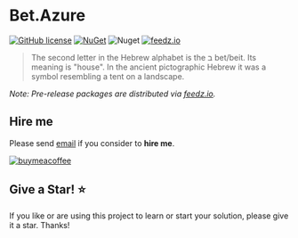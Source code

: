 # Bet.Azure

[![GitHub license](https://img.shields.io/badge/license-MIT-blue.svg?style=flat-square)](https://raw.githubusercontent.com/kdcllc/Bet.Azure/master/LICENSE)
[![NuGet](https://img.shields.io/nuget/v/Bet.Azure.svg)](https://www.nuget.org/packages?q=Bet.Azure)
![Nuget](https://img.shields.io/nuget/dt/Bet.Azure)
[![feedz.io](https://img.shields.io/badge/endpoint.svg?url=https://f.feedz.io/kdcllc/bet-azure/shield/Bet.Azure/latest)](https://f.feedz.io/kdcllc/bet-azure/packages/Bet.Azure/latest/download)

> The second letter in the Hebrew alphabet is the ב bet/beit. Its meaning is "house". In the ancient pictographic Hebrew it was a symbol resembling a tent on a landscape.

_Note: Pre-release packages are distributed via [feedz.io](https://f.feedz.io/kdcllc/bet-azure/nuget/index.json)._


## Hire me

Please send [email](mailto:kingdavidconsulting@gmail.com) if you consider to **hire me**.

[![buymeacoffee](https://www.buymeacoffee.com/assets/img/custom_images/orange_img.png)](https://www.buymeacoffee.com/vyve0og)

## Give a Star! :star:

If you like or are using this project to learn or start your solution, please give it a star. Thanks!